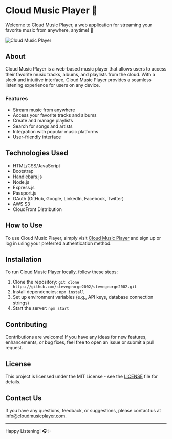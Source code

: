 # Cloud Music Player 🎵

Welcome to Cloud Music Player, a web application for streaming your favorite music from anywhere, anytime! 🚀

![Cloud Music Player](https://stevegeorge2002.github.io/stevegeorge2002/Cloud%20Music%20Player.jpg)

## About

Cloud Music Player is a web-based music player that allows users to access their favorite music tracks, albums, and playlists from the cloud. With a sleek and intuitive interface, Cloud Music Player provides a seamless listening experience for users on any device.

### Features

- Stream music from anywhere
- Access your favorite tracks and albums
- Create and manage playlists
- Search for songs and artists
- Integration with popular music platforms
- User-friendly interface

## Technologies Used

- HTML/CSS/JavaScript
- Bootstrap
- Handlebars.js
- Node.js
- Express.js
- Passport.js
- OAuth (GitHub, Google, LinkedIn, Facebook, Twitter)
- AWS S3
- CloudFront Distribution

## How to Use

To use Cloud Music Player, simply visit [Cloud Music Player](https://stevegeorge2002.github.io/stevegeorge2002/) and sign up or log in using your preferred authentication method.

## Installation

To run Cloud Music Player locally, follow these steps:

1. Clone the repository: `git clone https://github.com/stevegeorge2002/stevegeorge2002.git`
2. Install dependencies: `npm install`
3. Set up environment variables (e.g., API keys, database connection strings)
4. Start the server: `npm start`

## Contributing

Contributions are welcome! If you have any ideas for new features, enhancements, or bug fixes, feel free to open an issue or submit a pull request.

## License

This project is licensed under the MIT License - see the [LICENSE](LICENSE) file for details.

## Contact Us

If you have any questions, feedback, or suggestions, please contact us at [info@cloudmusicplayer.com](mailto:info@cloudmusicplayer.com).

---

Happy Listening! 🎧✨
